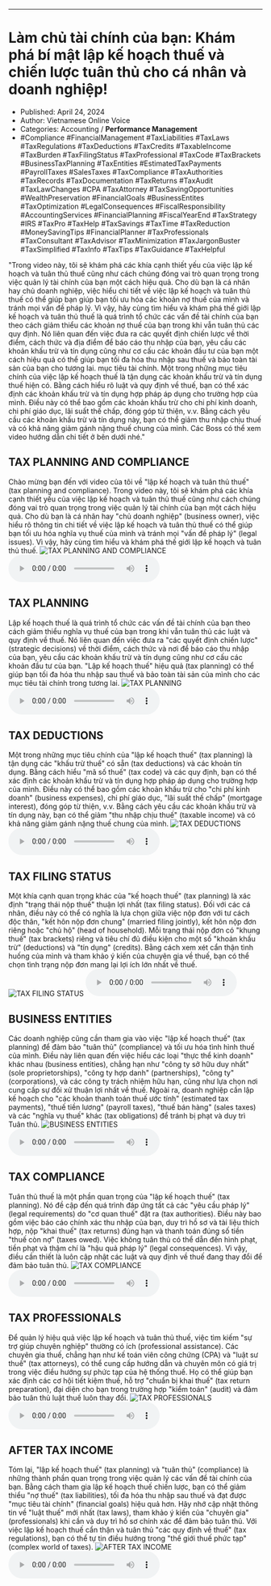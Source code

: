 
---

# Làm chủ tài chính của bạn: Khám phá bí mật lập kế hoạch thuế và chiến lược tuân thủ cho cá nhân và doanh nghiệp!

- Published: April 24, 2024
- Author: Vietnamese Online Voice
- Categories: Accounting / **Performance Management**
- #Compliance #FinancialManagement #TaxLiabilities #TaxLaws #TaxRegulations #TaxDeductions #TaxCredits #TaxableIncome #TaxBurden #TaxFilingStatus #TaxProfessional #TaxCode #TaxBrackets #BusinessTaxPlanning #TaxEntities #EstimatedTaxPayments #PayrollTaxes #SalesTaxes #TaxCompliance #TaxAuthorities #TaxRecords #TaxDocumentation #TaxReturns #TaxAudit #TaxLawChanges #CPA #TaxAttorney #TaxSavingOpportunities #WealthPreservation #FinancialGoals #BusinessEntites #TaxOptimization #LegalConsequences #FiscalResponsibility #AccountingServices #FinancialPlanning #FiscalYearEnd #TaxStrategy #IRS #TaxPro #TaxHelp #TaxSavings #TaxTime #TaxReduction #MoneySavingTips #FinancialPlanner #TaxProfessionals #TaxConsultant #TaxAdvisor #TaxMinimization #TaxJargonBuster #TaxSimplified #TaxInfo #TaxTips #TaxGuidance #TaxHelpful

"Trong video này, tôi sẽ khám phá các khía cạnh thiết yếu của việc lập kế hoạch và tuân thủ thuế cũng như cách chúng đóng vai trò quan trọng trong việc quản lý tài chính của bạn một cách hiệu quả. Cho dù bạn là cá nhân hay chủ doanh nghiệp, việc hiểu chi tiết về việc lập kế hoạch và tuân thủ thuế có thể giúp bạn giúp bạn tối ưu hóa các khoản nợ thuế của mình và tránh mọi vấn đề pháp lý. Vì vậy, hãy cùng tìm hiểu và khám phá thế giới lập kế hoạch và tuân thủ thuế là quá trình tổ chức các vấn đề tài chính của bạn theo cách giảm thiểu các khoản nợ thuế của bạn trong khi vẫn tuân thủ các quy định. Nó liên quan đến việc đưa ra các quyết định chiến lược về thời điểm, cách thức và địa điểm để báo cáo thu nhập của bạn, yêu cầu các khoản khấu trừ và tín dụng cũng như cơ cấu các khoản đầu tư của bạn một cách hiệu quả có thể giúp bạn tối đa hóa thu nhập sau thuế và bảo toàn tài sản của bạn cho tương lai. mục tiêu tài chính. Một trong những mục tiêu chính của việc lập kế hoạch thuế là tận dụng các khoản khấu trừ và tín dụng thuế hiện có. Bằng cách hiểu rõ luật và quy định về thuế, bạn có thể xác định các khoản khấu trừ và tín dụng hợp pháp áp dụng cho trường hợp của mình. Điều này có thể bao gồm các khoản khấu trừ cho chi phí kinh doanh, chi phí giáo dục, lãi suất thế chấp, đóng góp từ thiện, v.v. Bằng cách yêu cầu các khoản khấu trừ và tín dụng này, bạn có thể giảm thu nhập chịu thuế và có khả năng giảm gánh nặng thuế chung của mình. Các Boss có thể xem video hướng dẫn chi tiết ở bên dưới nhé."


## TAX PLANNING AND COMPLIANCE

Chào mừng bạn đến với video của tôi về "lập kế hoạch và tuân thủ thuế" (tax planning and compliance). Trong video này, tôi sẽ khám phá các khía cạnh thiết yếu của việc lập kế hoạch và tuân thủ thuế cũng như cách chúng đóng vai trò quan trọng trong việc quản lý tài chính của bạn một cách hiệu quả. Cho dù bạn là cá nhân hay "chủ doanh nghiệp" (business owner), việc hiểu rõ thông tin chi tiết về việc lập kế hoạch và tuân thủ thuế có thể giúp bạn tối ưu hóa nghĩa vụ thuế của mình và tránh mọi "vấn đề pháp lý" (legal issues). Vì vậy, hãy cùng tìm hiểu và khám phá thế giới lập kế hoạch và tuân thủ thuế.
![TAX PLANNING AND COMPLIANCE](https://http-archiver-apis-production-80.schnworks.com/storage/images/transitions/2024-04-24/transition--2979042763-Montserrat-Bold-512DA8.jpg)
<audio controls>
    <source src="https://http-archiver-apis-production-80.schnworks.com/storage/audio/file-23969963770.mp3" type="audio/mpeg">
</audio>



## TAX PLANNING

Lập kế hoạch thuế là quá trình tổ chức các vấn đề tài chính của bạn theo cách giảm thiểu nghĩa vụ thuế của bạn trong khi vẫn tuân thủ các luật và quy định về thuế. Nó liên quan đến việc đưa ra "các quyết định chiến lược" (strategic decisions) về thời điểm, cách thức và nơi để báo cáo thu nhập của bạn, yêu cầu các khoản khấu trừ và tín dụng cũng như cơ cấu các khoản đầu tư của bạn. "Lập kế hoạch thuế" hiệu quả (tax planning) có thể giúp bạn tối đa hóa thu nhập sau thuế và bảo toàn tài sản của mình cho các mục tiêu tài chính trong tương lai.
![TAX PLANNING](https://http-archiver-apis-production-80.schnworks.com/storage/images/transitions/2024-04-24/transition-17082470835-Montserrat-Medium-1A237E.jpg)
<audio controls>
    <source src="https://http-archiver-apis-production-80.schnworks.com/storage/audio/file-44382754418.mp3" type="audio/mpeg">
</audio>



## TAX DEDUCTIONS

Một trong những mục tiêu chính của "lập kế hoạch thuế" (tax planning) là tận dụng các "khấu trừ thuế" có sẵn (tax deductions) và các khoản tín dụng. Bằng cách hiểu "mã số thuế" (tax code) và các quy định, bạn có thể xác định các khoản khấu trừ và tín dụng hợp pháp áp dụng cho trường hợp của mình. Điều này có thể bao gồm các khoản khấu trừ cho "chi phí kinh doanh" (business expenses), chi phí giáo dục, "lãi suất thế chấp" (mortgage interest), đóng góp từ thiện, v.v. Bằng cách yêu cầu các khoản khấu trừ và tín dụng này, bạn có thể giảm "thu nhập chịu thuế" (taxable income) và có khả năng giảm gánh nặng thuế chung của mình.
![TAX DEDUCTIONS](https://http-archiver-apis-production-80.schnworks.com/storage/images/transitions/2024-04-24/transition--17237072963-Montserrat-SemiBold-4A148C.jpg)
<audio controls>
    <source src="https://http-archiver-apis-production-80.schnworks.com/storage/audio/file-13624330117.mp3" type="audio/mpeg">
</audio>



## TAX FILING STATUS

Một khía cạnh quan trọng khác của "kế hoạch thuế" (tax planning) là xác định "trạng thái nộp thuế" thuận lợi nhất (tax filing status). Đối với các cá nhân, điều này có thể có nghĩa là lựa chọn giữa việc nộp đơn với tư cách độc thân, "kết hôn nộp đơn chung" (married filing jointly), kết hôn nộp đơn riêng hoặc "chủ hộ" (head of household). Mỗi trạng thái nộp đơn có "khung thuế" (tax brackets) riêng và tiêu chí đủ điều kiện cho một số "khoản khấu trừ" (deductions) và "tín dụng" (credits). Bằng cách xem xét cẩn thận tình huống của mình và tham khảo ý kiến ​​của chuyên gia về thuế, bạn có thể chọn tình trạng nộp đơn mang lại lợi ích lớn nhất về thuế.
![TAX FILING STATUS](https://http-archiver-apis-production-80.schnworks.com/storage/images/transitions/2024-04-24/transition--20863106308-Montserrat-Bold-303F9F.jpg)
<audio controls>
    <source src="https://http-archiver-apis-production-80.schnworks.com/storage/audio/file-43741721409.mp3" type="audio/mpeg">
</audio>



## BUSINESS ENTITIES

Các doanh nghiệp cũng cần tham gia vào việc "lập kế hoạch thuế" (tax planning) để đảm bảo "tuân thủ" (compliance) và tối ưu hóa tình hình thuế của mình. Điều này liên quan đến việc hiểu các loại "thực thể kinh doanh" khác nhau (business entities), chẳng hạn như "công ty sở hữu duy nhất" (sole proprietorships), "công ty hợp danh" (partnerships), "công ty" (corporations), và các công ty trách nhiệm hữu hạn, cũng như lựa chọn nơi cung cấp sự đối xử thuận lợi nhất về thuế. Ngoài ra, doanh nghiệp cần lập kế hoạch cho "các khoản thanh toán thuế ước tính" (estimated tax payments), "thuế tiền lương" (payroll taxes), "thuế bán hàng" (sales taxes) và các "nghĩa vụ thuế" khác (tax obligations) để tránh bị phạt và duy trì Tuân thủ.
![BUSINESS ENTITIES](https://http-archiver-apis-production-80.schnworks.com/storage/images/transitions/2024-04-24/transition-16805446990-Montserrat-Regular-9C27B0.jpg)
<audio controls>
    <source src="https://http-archiver-apis-production-80.schnworks.com/storage/audio/file-44475699079.mp3" type="audio/mpeg">
</audio>



## TAX COMPLIANCE

Tuân thủ thuế là một phần quan trọng của "lập kế hoạch thuế" (tax planning). Nó đề cập đến quá trình đáp ứng tất cả các "yêu cầu pháp lý" (legal requirements) do "cơ quan thuế" đặt ra (tax authorities). Điều này bao gồm việc báo cáo chính xác thu nhập của bạn, duy trì hồ sơ và tài liệu thích hợp, nộp "khai thuế" (tax returns) đúng hạn và thanh toán đúng số tiền "thuế còn nợ" (taxes owed). Việc không tuân thủ có thể dẫn đến hình phạt, tiền phạt và thậm chí là "hậu quả pháp lý" (legal consequences). Vì vậy, điều cần thiết là luôn cập nhật các luật và quy định về thuế đang thay đổi để đảm bảo tuân thủ.
![TAX COMPLIANCE](https://http-archiver-apis-production-80.schnworks.com/storage/images/transitions/2024-04-24/transition--39103683216-Montserrat-Medium-4A148C.jpg)
<audio controls>
    <source src="https://http-archiver-apis-production-80.schnworks.com/storage/audio/file-4278726343.mp3" type="audio/mpeg">
</audio>



## TAX PROFESSIONALS

Để quản lý hiệu quả việc lập kế hoạch và tuân thủ thuế, việc tìm kiếm "sự trợ giúp chuyên nghiệp" thường có ích (professional assistance). Các chuyên gia thuế, chẳng hạn như kế toán viên công chứng (CPA) và "luật sư thuế" (tax attorneys), có thể cung cấp hướng dẫn và chuyên môn có giá trị trong việc điều hướng sự phức tạp của hệ thống thuế. Họ có thể giúp bạn xác định các cơ hội tiết kiệm thuế, hỗ trợ "chuẩn bị khai thuế" (tax return preparation), đại diện cho bạn trong trường hợp "kiểm toán" (audit) và đảm bảo tuân thủ luật thuế luôn thay đổi.
![TAX PROFESSIONALS](https://http-archiver-apis-production-80.schnworks.com/storage/images/transitions/2024-04-24/transition-25446713179-Montserrat-Medium-004895.jpg)
<audio controls>
    <source src="https://http-archiver-apis-production-80.schnworks.com/storage/audio/file-31436945344.mp3" type="audio/mpeg">
</audio>



## AFTER TAX INCOME

Tóm lại, "lập kế hoạch thuế" (tax planning) và "tuân thủ" (compliance) là những thành phần quan trọng trong việc quản lý các vấn đề tài chính của bạn. Bằng cách tham gia lập kế hoạch thuế chiến lược, bạn có thể giảm thiểu "nợ thuế" (tax liabilities), tối đa hóa thu nhập sau thuế và đạt được "mục tiêu tài chính" (financial goals) hiệu quả hơn. Hãy nhớ cập nhật thông tin về "luật thuế" mới nhất (tax laws), tham khảo ý kiến ​​của "chuyên gia" (professionals) khi cần và duy trì hồ sơ chính xác để đảm bảo tuân thủ. Với việc lập kế hoạch thuế cẩn thận và tuân thủ "các quy định về thuế" (tax regulations), bạn có thể tự tin điều hướng trong "thế giới thuế phức tạp" (complex world of taxes).
![AFTER TAX INCOME](https://http-archiver-apis-production-80.schnworks.com/storage/images/transitions/2024-04-24/transition--16384929471-Montserrat-Medium-283593.jpg)
<audio controls>
    <source src="https://http-archiver-apis-production-80.schnworks.com/storage/audio/file-49165992677.mp3" type="audio/mpeg">
</audio>

